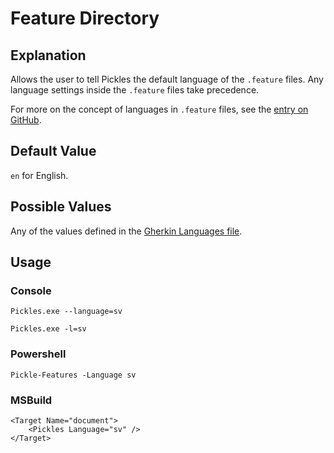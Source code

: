 # Feature Directory


## Explanation

Allows the user to tell Pickles the default language of the `.feature` files. Any language settings inside the `.feature` files take precedence.

For more on the concept of languages in `.feature` files, see the [entry on GitHub](https://github.com/cucumber/cucumber/wiki/Spoken-languages).

## Default Value

`en` for English.

## Possible Values

Any of the values defined in the [Gherkin Languages file](https://github.com/cucumber/gherkin3/blob/master/gherkin-languages.json).

## Usage

### Console

	Pickles.exe --language=sv

	Pickles.exe -l=sv

### Powershell

	Pickle-Features -Language sv

### MSBuild

    <Target Name="document">
        <Pickles Language="sv" />
    </Target>
